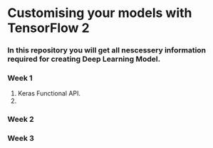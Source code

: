 # Customising your models with TensorFlow 2
### In this repository you will get all nescessery information required for creating Deep Learning Model.


### Week 1
1. Keras Functional API.
2.  

### Week 2



### Week 3

